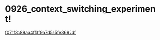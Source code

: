 # 0926_context_switching_experiment!

[f071f3c89aa4ff3f9a7d5a5fe3692df](https://user-images.githubusercontent.com/54855930/193530671-f80a3b87-50ae-4c46-95ca-ffe88641b083.png)
